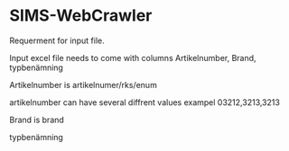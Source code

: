 # SIMS-WebCrawler
Requerment for input file.

Input excel file needs to come with columns Artikelnumber, Brand, typbenämning

Artikelnumber is artikelnumer/rks/enum 

artikelnumber can have several diffrent values exampel 03212,3213,3213

Brand is brand

typbenämning 
